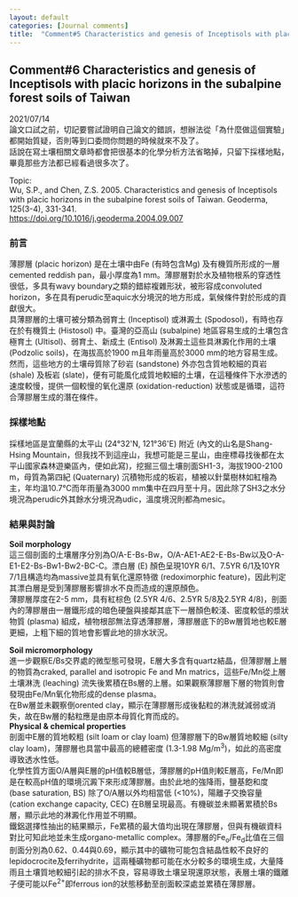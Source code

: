 ```yaml
---
layout: default
categories: [Journal comments]
title:  "Comment#5 Characteristics and genesis of Inceptisols with placic horizons in the subalpine forest soils of Taiwan"
---  
```

## Comment#6 Characteristics and genesis of Inceptisols with placic horizons in the subalpine forest soils of Taiwan  
2021/07/14  
論文口試之前，切記要嘗試證明自己論文的錯誤，想辦法從「為什麼做這個實驗」都開始質疑，否則等到口委問你問題的時候就來不及了。  
話說在寫土壤相關文章時都會把很基本的化學分析方法省略掉，只留下採樣地點，畢竟那些方法都已經看過很多次了。
  
Topic:  
Wu, S.P., and Chen, Z.S. 2005. Characteristics and genesis of Inceptisols with placic horizons in the subalpine forest soils of Taiwan. Geoderma, 125(3-4), 331-341.  
<a href="https://doi.org/10.1016/j.geoderma.2004.09.007" target="_blank">https://doi.org/10.1016/j.geoderma.2004.09.007</a>
  
### 前言  
薄膠層 (placic horizon) 是在土壤中由Fe (有時包含Mg) 及有機質所形成的一層cemented reddish pan，最小厚度為1 mm。薄膠層對於水及植物根系的穿透性很低，多具有wavy boundary之類的錯綜複雜形狀，被形容成convoluted horizon，多在具有perudic至aquic水分境況的地方形成，氣候條件對於形成的貢獻很大。  
具薄膠層的土壤可被分類為弱育土 (Inceptisol) 或淋澱土 (Spodosol)，有時也存在於有機質土 (Histosol) 中。臺灣的亞高山 (subalpine) 地區容易生成的土壤包含極育土 (Ultisol)、弱育土、新成土 (Entisol) 及淋澱土這些具淋澱化作用的土壤 (Podzolic soils)，在海拔高於1900 m且年雨量高於3000 mm的地方容易生成。然而，這些地方的土壤母質除了砂岩 (sandstone) 外亦包含質地較細的頁岩 (shale) 及板岩 (slate)，便有可能風化成質地較細的土壤，在這種條件下水滲透的速度較慢，提供一個較慢的氧化還原 (oxidation-reduction) 狀態或是循環，這符合薄膠層生成的潛在條件。  
  
### 採樣地點  
採樣地區是宜蘭縣的太平山 (24&deg;32'N, 121&deg;36'E) 附近 (內文的山名是Shang-Hsing Mountain，但我找不到這座山，我想可能是三星山，由座標尋找後都在太平山國家森林遊樂區內，便如此寫)，挖掘三個土壤剖面SH1-3，海拔1900-2100 m，母質為第四紀 (Quaternary) 沉積物形成的板岩，植被以針葉樹林如紅檜為主，年均溫10.7&deg;C而年雨量為3000 mm集中在四月至十月。因此除了SH3之水分境況為perudic外其餘水分境況為udic，溫度境況則都為mesic。  
  
### 結果與討論  
**Soil morphology**  
這三個剖面的土壤層序分別為O/A-E-Bs-Bw，O/A-AE1-AE2-E-Bs-Bw以及O-A-E1-E2-Bs-Bw1-Bw2-BC-C。漂白層 (E) 顏色呈現10YR 6/1、7.5YR 6/1及10YR 7/1且構造均為massive並具有氧化還原特徵 (redoximorphic feature)，因此判定其漂白層是受到薄膠層影響排水不良而造成的還原顏色。  
薄膠層厚度在2-5 mm，具有紅棕色 (2.5YR 4/6、2.5YR 5/8及2.5YR 4/8)，剖面內的薄膠層由一層鐵形成的暗色硬盤與接鄰其底下一層顏色較淺、密度較低的漿狀物質 (plasma) 組成，植物根部無法穿透薄膠層，薄膠層底下的Bw層質地也較E層更細，上粗下細的質地會影響此地的排水狀況。  
  
**Soil micromorphology**  
進一步觀察E/Bs交界處的微型態可發現，E層大多含有quartz結晶，但薄膠層上層的物質為craked, parallel and isotropic Fe and Mn matrics，這些Fe/Mn從上層土壤淋洗 (leaching) 流失後累積在Bs層的上層。如果觀察薄膠層下層的物質則會發現由Fe/Mn氧化物形成的dense plasma。  
在Bw層並未觀察倒orented clay，顯示在薄膠層形成後黏粒的淋洗就減弱或消失，故在Bw層的黏粒應是由原本母質化育而成的。  
**Physical & chemical properties**  
剖面中E層的質地較粗 (silt loam or clay loam) 但薄膠層下的Bw層質地較細 (silty clay loam)，薄膠層也具當中最高的總體密度 (1.3-1.98 Mg/m<sup>3</sup>)，如此的高密度導致透水性低。  
化學性質方面O/A層與E層的pH值較B層低，薄膠層的pH值則較E層高，Fe/Mn即是在較高pH值的環境沉澱下來形成薄膠層。由於此地的強降雨，鹽基飽和度 (base saturation, BS) 除了O/A層以外均相當低 (<10%)，陽離子交換容量 (cation exchange capacity, CEC) 在B層呈現最高。有機碳並未顯著累積於Bs層，顯示此地的淋澱化作用並不明顯。  
鐵鋁選擇性抽出的結果顯示，Fe累積的最大值均出現在薄膠層，但與有機碳資料對比可知此地並未生成organo-metallic complex。薄膠層的Fe<sub>o</sub>/Fe<sub>d</sub>比值在三個剖面分別為0.62、0.44與0.69，顯示其中的礦物可能包含結晶性較不良好的lepidocrocite及ferrihydrite，這兩種礦物都可能在水分較多的環境生成，大量降雨且土壤質地較細引起的排水不良，容易導致土壤呈現還原狀態，表層土壤的鐵離子便可能以Fe<sup>2+</sup>即ferrous ion的狀態移動至剖面較深處並累積在薄膠層。  




